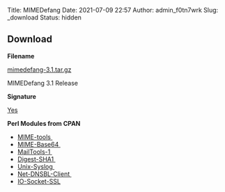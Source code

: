 Title: MIMEDefang
Date: 2021-07-09 22:57
Author: admin_f0tn7wrk
Slug: _download
Status: hidden

## Download

**Filename**

[mimedefang-3.1.tar.gz](https://mimedefang.org/releases/mimedefang-3.1.tar.gz)

MIMEDefang 3.1 Release

**Signature**

[Yes](https://mimedefang.org/releases/mimedefang-3.1.tar.gz.asc)

**Perl Modules from CPAN**

-   [MIME-tools ](http://metacpan.org/search?q=MIME-tools)
-   [MIME-Base64 ](http://metacpan.org/search?q=MIME-Base64)
-   [MailTools-1 ](http://search.cpan.org/search?q=MailTools)
-   [Digest-SHA1 ](http://metacpan.org/search?q=Digest-SHA1)
-   [Unix-Syslog ](http://metacpan.org/search?q=Unix-Syslog)
-   [Net-DNSBL-Client ](http://metacpan.org/search?q=Net-DNSBL-Client)
-   [IO-Socket-SSL](http://metacpan.org/search?q=IO-Socket-SSL)
